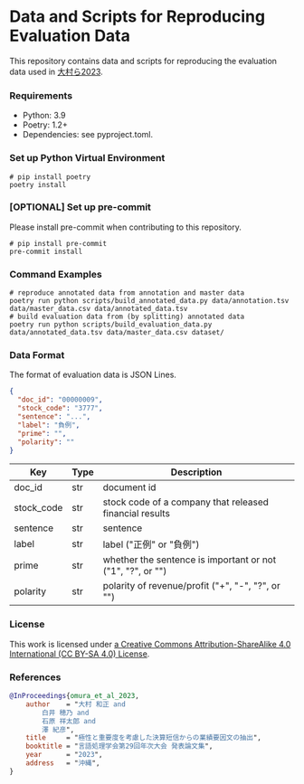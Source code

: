 # Data and Scripts for Reproducing Evaluation Data

This repository contains data and scripts for reproducing the evaluation data used in [大村ら2023](https://www.anlp.jp/proceedings/annual_meeting/2023/pdf_dir/D11-2.pdf).

### Requirements

- Python: 3.9
- Poetry: 1.2+
- Dependencies: see pyproject.toml.

### Set up Python Virtual Environment

```shell
# pip install poetry
poetry install
```

### [OPTIONAL] Set up pre-commit

Please install pre-commit when contributing to this repository.

```shell
# pip install pre-commit
pre-commit install
```

### Command Examples

```shell
# reproduce annotated data from annotation and master data
poetry run python scripts/build_annotated_data.py data/annotation.tsv data/master_data.csv data/annotated_data.tsv
# build evaluation data from (by splitting) annotated data
poetry run python scripts/build_evaluation_data.py data/annotated_data.tsv data/master_data.csv dataset/
```

### Data Format

The format of evaluation data is JSON Lines.

```json
{
  "doc_id": "00000009",
  "stock_code": "3777",
  "sentence": "...",
  "label": "負例",
  "prime": "",
  "polarity": ""
}
```

| Key      | Type | Description                                                |
|----------|-----|------------------------------------------------------------|
| doc_id   | str | document id                                                |
| stock_code | str | stock code of a company that released financial results    |
| sentence | str | sentence                                                   |
| label    | str | label ("正例" or "負例")                                       |
| prime    | str | whether the sentence is important or not ("1", "?", or "") |
| polarity | str | polarity of revenue/profit ("+", "-", "?", or "")          |

### License
This work is licensed under [a Creative Commons Attribution-ShareAlike 4.0 International (CC BY-SA 4.0) License](https://creativecommons.org/licenses/by-sa/4.0/).

### References

```bibtex
@InProceedings{omura_et_al_2023,
    author    = "大村 和正 and
        白井 穂乃 and
        石原 祥太郎 and
        澤 紀彦",
    title     = "極性と重要度を考慮した決算短信からの業績要因文の抽出",
    booktitle = "言語処理学会第29回年次大会 発表論文集",
    year      = "2023",
    address   = "沖縄",
}
```
